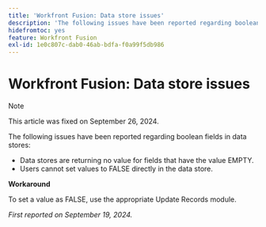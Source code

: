 ```yaml
---
title: 'Workfront Fusion: Data store issues'
description: 'The following issues have been reported regarding boolean fields in data stores: data stores are returning no value for fields that have the value EMPTY, and users cannot set values to FALSE directly in the data store.'
hidefromtoc: yes
feature: Workfront Fusion
exl-id: 1e0c807c-dab0-46ab-bdfa-f0a99f5db986
---
```

# Workfront Fusion: Data store issues

>[!NOTE]
>
>This article was fixed on September 26, 2024.

The following issues have been reported regarding boolean fields in data stores:

* Data stores are returning no value for fields that have the value EMPTY.
* Users cannot set values to FALSE directly in the data store.

**Workaround**

To set a value as FALSE, use the appropriate Update Records module.

_First reported on September 19, 2024._
